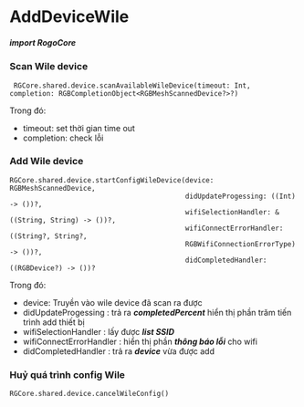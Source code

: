 

# AddDeviceWile

##### import RogoCore

### Scan Wile device
```
 RGCore.shared.device.scanAvailableWileDevice(timeout: Int, completion: RGBCompletionObject<RGBMeshScannedDevice?>?)
 ```
 Trong đó: 
 - timeout: set thời gian time out
 - completion: check lỗi

### Add Wile device
```
RGCore.shared.device.startConfigWileDevice(device: RGBMeshScannedDevice,
                                           didUpdateProgessing: ((Int) -> ())?,
                                           wifiSelectionHandler: &((String, String) -> ())?,
                                           wifiConnectErrorHandler: ((String?, String?,
                                           RGBWifiConnectionErrorType) -> ())?,
                                           didCompletedHandler:((RGBDevice?) -> ())?
```

Trong đó:
- device: Truyền vào wile device đã scan ra được
- didUpdateProgessing : trả ra ***completedPercent*** hiển thị phần trăm tiến trình add thiết bị
- wifiSelectionHandler : lấy được ***list SSID***
- wifiConnectErrorHandler : hiển thị phần ***thông báo lỗi*** cho wifi
- didCompletedHandler : trả ra ***device*** vừa được add

### Huỷ quá trình config Wile
```
RGCore.shared.device.cancelWileConfig()
```
